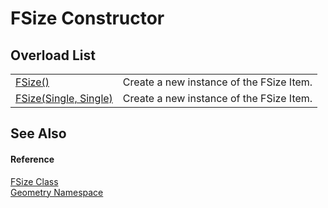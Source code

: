 # FSize Constructor


## Overload List
<table>
<tr>
<td><a href="b9fa8756-0ba0-dd2e-4010-84b1a71c02cd.md">FSize()</a></td>
<td>Create a new instance of the FSize Item.</td></tr>
<tr>
<td><a href="12ca3c11-180b-5396-a0cd-673330385848.md">FSize(Single, Single)</a></td>
<td>Create a new instance of the FSize Item.</td></tr>
</table>

## See Also


#### Reference
<a href="874ff940-d870-2c1b-9340-d4c6c7e3a9b8.md">FSize Class</a>  
<a href="eb409b48-e279-bdb4-daf3-3196b72d55a2.md">Geometry Namespace</a>  

